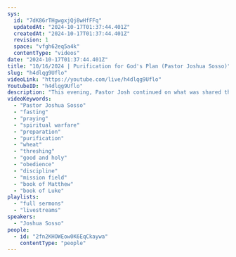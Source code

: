 ```yaml
---
sys:
  id: "7dK86rTHgwgxjQj8wHfFFq"
  updatedAt: "2024-10-17T01:37:44.401Z"
  createdAt: "2024-10-17T01:37:44.401Z"
  revision: 1
  space: "vfgh62eq5a4k"
  contentType: "videos"
date: "2024-10-17T01:37:44.401Z"
title: "10/16/2024 | Purification for God's Plan (Pastor Joshua Sosso)"
slug: "h4dlqg9Uflo"
videoLink: "https://youtube.com/live/h4dlqg9Uflo"
YoutubeID: "h4dlqg9Uflo"
description: "This evening, Pastor Josh continued on what was shared this past Sunday. Fasting and praying are tough on the flesh and are used to prepare us for spiritual warfare. We cannot fast and pray during the fight, we should already be prepared. Fasting and praying are also used to purify us. Like farmers that thresh the wheat to get rid of only the edible parts, God will do the same to us. We have to allow God to get rid of the bad parts of us and only keep what is good and holy. Sometimes it won't be easy. But our obedience to God will prove our faith and trust in God's plan. We have to treat every single day as a mission field and go through the discipline of God using the best of us. This sermon was delivered at Freedom Fellowship Church International in San Antonio, TX.\n"
videoKeywords:
  - "Pastor Joshua Sosso"
  - "fasting"
  - "praying"
  - "spiritual warfare"
  - "preparation"
  - "purification"
  - "wheat"
  - "threshing"
  - "good and holy"
  - "obedience"
  - "discipline"
  - "mission field"
  - "book of Matthew"
  - "book of Luke"
playlists:
  - "full sermons"
  - "livestreams"
speakers:
  - "Joshua Sosso"
people:
  - id: "2fn2KHOWEow0K6EqCkaywa"
    contentType: "people"
---
```

